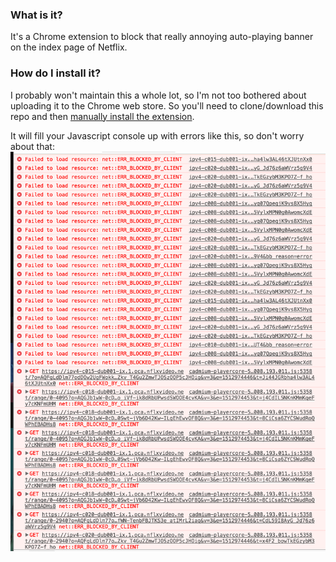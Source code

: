 ### What is it?
It's a Chrome extension to block that really annoying auto-playing banner on the index page of Netflix.

### How do I install it?
I probably won't maintain this a whole lot, so I'm not too bothered about uploading it to the Chrome web store. So you'll need to clone/download this repo and then [manually install the extension](https://www.howtogeek.com/233355/how-to-install-extensions-from-outside-the-chrome-web-store-and-firefox-add-ons-gallery/).

It will fill your Javascript console up with errors like this, so don't worry about that:
![](screenshot.png?raw=true)
